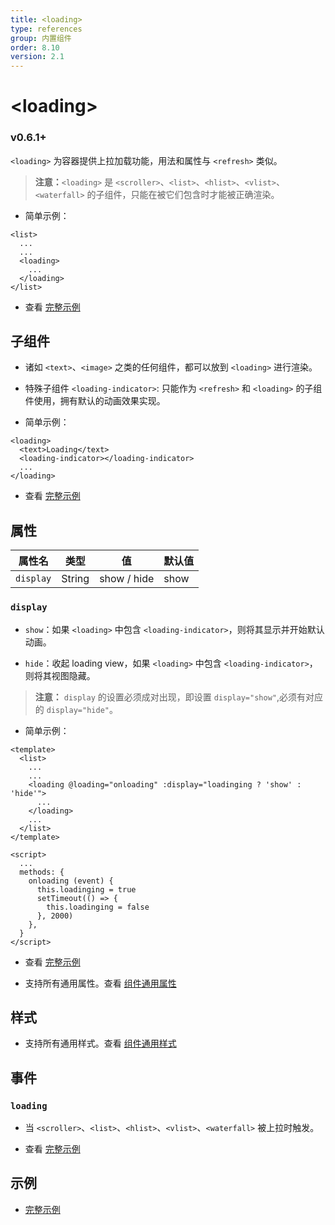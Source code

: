 ```yaml
---
title: <loading>
type: references
group: 内置组件
order: 8.10
version: 2.1
---
```


# &lt;loading&gt;

### <span class="weex-version">v0.6.1+</span>

`<loading>` 为容器提供上拉加载功能，用法和属性与 `<refresh>` 类似。
> **注意：**`<loading>` 是 `<scroller>`、`<list>`、`<hlist>`、`<vlist>`、`<waterfall>` 的子组件，只能在被它们包含时才能被正确渲染。

 - 简单示例：

```
<list>
  ...
  ...
  <loading>
    ...
  </loading>
</list>
```
 - 查看 [完整示例](http://dotwe.org/vue/d1f0283206f66fec6549f7896e6c6164)

## 子组件

 - 诸如 `<text>`、`<image>` 之类的任何组件，都可以放到 `<loading>` 进行渲染。

 - 特殊子组件 `<loading-indicator>`: 只能作为 `<refresh>` 和 `<loading>` 的子组件使用，拥有默认的动画效果实现。

 - 简单示例：

```
<loading>
  <text>Loading</text>
  <loading-indicator></loading-indicator>
  ...
</loading>
```
 - 查看 [完整示例](http://dotwe.org/vue/d1f0283206f66fec6549f7896e6c6164)

## 属性

| 属性名           | 类型     | 值                          | 默认值     |
| ------------- | ------ | -------------------------- | ------- |
| `display` | String | show / hide             | show      |

### `display`

 - `show`：如果 `<loading>` 中包含 `<loading-indicator>`，则将其显示并开始默认动画。

 - `hide`：收起 loading view，如果 `<loading>` 中包含 `<loading-indicator>`，则将其视图隐藏。

> **注意：** `display` 的设置必须成对出现，即设置 `display="show"`,必须有对应的 `display="hide"`。

 - 简单示例：

 ```
 <template>
   <list>
     ...
     ...
     <loading @loading="onloading" :display="loadinging ? 'show' : 'hide'">
       ...
     </loading>
     ...
   </list>
 </template>

 <script>
   ...
   methods: {
     onloading (event) {
       this.loadinging = true
       setTimeout(() => {
         this.loadinging = false
       }, 2000)
     },
   }
 </script>
 ```
 - 查看 [完整示例](http://dotwe.org/vue/d1f0283206f66fec6549f7896e6c6164)

 - 支持所有通用属性。查看 [组件通用属性](../common-attrs.html)

## 样式

 - 支持所有通用样式。查看 [组件通用样式](/cn/wiki/common-styles.html)

## 事件

### `loading`

 - 当 `<scroller>`、`<list>`、`<hlist>`、`<vlist>`、`<waterfall>` 被上拉时触发。

 - 查看 [完整示例](http://dotwe.org/vue/d1f0283206f66fec6549f7896e6c6164)

## 示例

 - [完整示例](http://dotwe.org/vue/d1f0283206f66fec6549f7896e6c6164)
